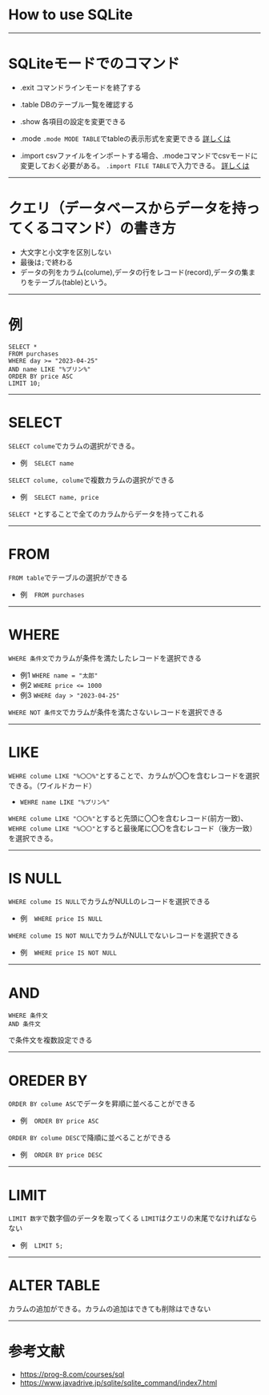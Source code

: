 # How to use SQLite 
---
# SQLiteモードでのコマンド
* .exit
コマンドラインモードを終了する

* .table
DBのテーブル一覧を確認する

* .show
各項目の設定を変更できる

* .mode
`.mode MODE TABLE`でtableの表示形式を変更できる
[詳しくは](https://www.javadrive.jp/sqlite/sqlite_command/index1.html)

* .import
csvファイルをインポートする場合、.modeコマンドでcsvモードに変更しておく必要がある。
`.import FILE TABLE`で入力できる。
[詳しくは](https://www.javadrive.jp/sqlite/sqlite_command/index7.html)

---
# クエリ（データベースからデータを持ってくるコマンド）の書き方
* 大文字と小文字を区別しない
* 最後は`;`で終わる
* データの列をカラム(colume),データの行をレコード(record),データの集まりをテーブル(table)という。

---
# 例

```
SELECT *
FROM purchases
WHERE day >= "2023-04-25"
AND name LIKE "%プリン%"
ORDER BY price ASC
LIMIT 10;
```

---
# SELECT
`SELECT colume`でカラムの選択ができる。
* 例　`SELECT name`

`SELECT colume, colume`で複数カラムの選択ができる
* 例　`SELECT name, price`

`SELECT *`とすることで全てのカラムからデータを持ってこれる

---
# FROM
`FROM table`でテーブルの選択ができる
* 例　`FROM purchases`
---
# WHERE
`WHERE 条件文`でカラムが条件を満たしたレコードを選択できる
* 例1 `WHERE name = "太郎"`
* 例2 `WHERE price <= 1000`
* 例3 `WHERE day > "2023-04-25"`

`WHERE NOT 条件文`でカラムが条件を満たさないレコードを選択できる 

---
# LIKE
`WEHRE colume LIKE "%〇〇%"`とすることで、カラムが〇〇を含むレコードを選択できる。（ワイルドカード）
* `WEHRE name LIKE "%プリン%"`

`WHERE colume LIKE "〇〇%"`とすると先頭に〇〇を含むレコード(前方一致)、`WEHRE colume LIKE "%〇〇"`とすると最後尾に〇〇を含むレコード（後方一致）を選択できる。

---
# IS NULL
`WHERE colume IS NULL`でカラムがNULLのレコードを選択できる
* 例　`WHERE price IS NULL`

`WHERE colume IS NOT NULL`でカラムがNULLでないレコードを選択できる
* 例　`WHERE price IS NOT NULL`

---
# AND
```
WHERE 条件文
AND 条件文 
```
で条件文を複数設定できる

---
# OREDER BY 
`ORDER BY colume ASC`でデータを昇順に並べることができる
* 例　`ORDER BY price ASC`

`ORDER BY colume DESC`で降順に並べることができる
* 例　`ORDER BY price DESC`

---
# LIMIT 
`LIMIT 数字`で数字個のデータを取ってくる
`LIMIT`はクエリの末尾でなければならない
* 例　`LIMIT 5;`

---
# ALTER TABLE
カラムの追加ができる。カラムの追加はできても削除はできない

---
# 参考文献
* https://prog-8.com/courses/sql
* https://www.javadrive.jp/sqlite/sqlite_command/index7.html
